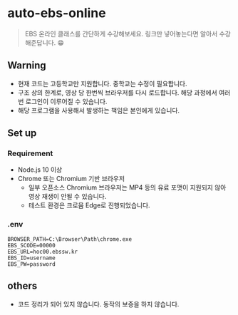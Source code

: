 # auto-ebs-online

> EBS 온라인 클래스를 간단하게 수강해보세요. 링크만 넣어놓는다면 알아서 수강해준답니다. 😁

## Warning

- 현재 코드는 고등학교만 지원합니다. 중학교는 수정이 필요합니다.
- 구조 상의 한계로, 영상 당 한번씩 브라우저를 다시 로드합니다. 해당 과정에서 여러 번 로그인이 이루어질 수 있습니다.
- 해당 프로그램을 사용해서 발생하는 책임은 본인에게 있습니다.

## Set up

### Requirement

- Node.js 10 이상
- Chrome 또는 Chromium 기반 브라우저
  - 일부 오픈소스 Chromium 브라우저는 MP4 등의 유료 포맷이 지원되지 않아 영상 재생이 안될 수 있습니다.
  - 테스트 환경은 크로뮴 Edge로 진행되었습니다.

### .env

```
BROWSER_PATH=C:\Browser\Path\chrome.exe
EBS_SCODE=00000
EBS_URL=hoc00.ebssw.kr
EBS_ID=username
EBS_PW=password
```

## others

- 코드 정리가 되어 있지 않습니다. 동작의 보증을 하지 않습니다.
